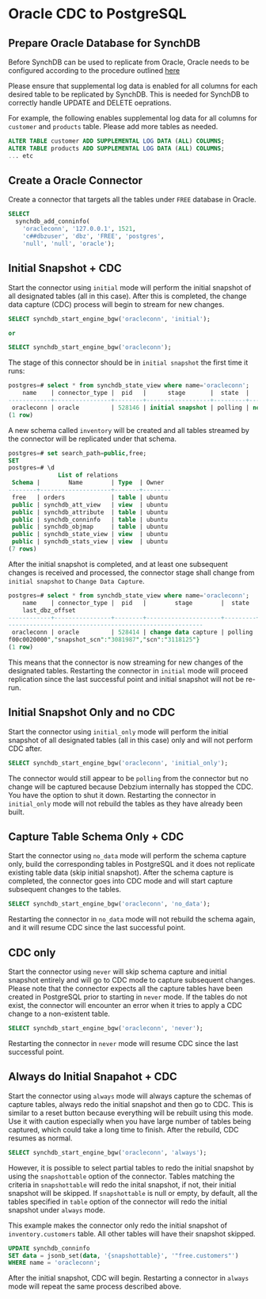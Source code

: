 # Oracle CDC to PostgreSQL

## Prepare Oracle Database for SynchDB

Before SynchDB can be used to replicate from Oracle, Oracle needs to be configured according to the procedure outlined [here](https://docs.synchdb.com/getting-started/remote_database_setups/)

Please ensure that supplemental log data is enabled for all columns for each desired table to be replicated by SynchDB. This is needed for SynchDB to correctly handle UPDATE and DELETE oeprations.

For example, the following enables supplemental log data for all columns for `customer` and `products` table. Please add more tables as needed.

```sql
ALTER TABLE customer ADD SUPPLEMENTAL LOG DATA (ALL) COLUMNS;
ALTER TABLE products ADD SUPPLEMENTAL LOG DATA (ALL) COLUMNS;
... etc
```

## Create a Oracle Connector

Create a connector that targets all the tables under `FREE` database in Oracle.
```sql
SELECT 
  synchdb_add_conninfo(
    'oracleconn', '127.0.0.1', 1521, 
    'c##dbzuser', 'dbz', 'FREE', 'postgres', 
    'null', 'null', 'oracle');
```

## Initial Snapshot + CDC

Start the connector using `initial` mode will perform the initial snapshot of all designated tables (all in this case). After this is completed, the change data capture (CDC) process will begin to stream for new changes.

```sql
SELECT synchdb_start_engine_bgw('oracleconn', 'initial');

or 

SELECT synchdb_start_engine_bgw('oracleconn');
```

The stage of this connector should be in `initial snapshot` the first time it runs:
```sql
postgres=# select * from synchdb_state_view where name='oracleconn';
    name    | connector_type |  pid   |      stage       |  state  |   err    |       last_dbz_offset
------------+----------------+--------+------------------+---------+----------+-----------------------------
 oracleconn | oracle         | 528146 | initial snapshot | polling | no error | offset file not flushed yet
(1 row)

```

A new schema called `inventory` will be created and all tables streamed by the connector will be replicated under that schema.
```sql
postgres=# set search_path=public,free;
SET
postgres=# \d
              List of relations
 Schema |        Name        | Type  | Owner
--------+--------------------+-------+--------
 free   | orders             | table | ubuntu
 public | synchdb_att_view   | view  | ubuntu
 public | synchdb_attribute  | table | ubuntu
 public | synchdb_conninfo   | table | ubuntu
 public | synchdb_objmap     | table | ubuntu
 public | synchdb_state_view | view  | ubuntu
 public | synchdb_stats_view | view  | ubuntu
(7 rows)

```

After the initial snapshot is completed, and at least one subsequent changes is received and processed, the connector stage shall change from `initial snapshot` to `Change Data Capture`.
```sql
postgres=# select * from synchdb_state_view where name='oracleconn';
    name    | connector_type |  pid   |        stage        |  state  |   err    |
    last_dbz_offset
------------+----------------+--------+---------------------+---------+----------+-------------------------------
-------------------------------------------------------
 oracleconn | oracle         | 528414 | change data capture | polling | no error | {"commit_scn":"3118146:1:02001
f00c0020000","snapshot_scn":"3081987","scn":"3118125"}
(1 row)


```

This means that the connector is now streaming for new changes of the designated tables. Restarting the connector in `initial` mode will proceed replication since the last successful point and initial snapshot will not be re-run.

## Initial Snapshot Only and no CDC

Start the connector using `initial_only` mode will perform the initial snapshot of all designated tables (all in this case) only and will not perform CDC after.

```sql
SELECT synchdb_start_engine_bgw('oracleconn', 'initial_only');

```

The connector would still appear to be `polling` from the connector but no change will be captured because Debzium internally has stopped the CDC. You have the option to shut it down. Restarting the connector in `initial_only` mode will not rebuild the tables as they have already been built.

## Capture Table Schema Only + CDC

Start the connector using `no_data` mode will perform the schema capture only, build the corresponding tables in PostgreSQL and it does not replicate existing table data (skip initial snapshot). After the schema capture is completed, the connector goes into CDC mode and will start capture subsequent changes to the tables.

```sql
SELECT synchdb_start_engine_bgw('oracleconn', 'no_data');

```

Restarting the connector in `no_data` mode will not rebuild the schema again, and it will resume CDC since the last successful point.

## CDC only

Start the connector using `never` will skip schema capture and initial snapshot entirely and will go to CDC mode to capture subsequent changes. Please note that the connector expects all the capture tables have been created in PostgreSQL prior to starting in `never` mode. If the tables do not exist, the connector will encounter an error when it tries to apply a CDC change to a non-existent table.

```sql
SELECT synchdb_start_engine_bgw('oracleconn', 'never');

```

Restarting the connector in `never` mode will resume CDC since the last successful point.

## Always do Initial Snapahot + CDC

Start the connector using `always` mode will always capture the schemas of capture tables, always redo the initial snapshot and then go to CDC. This is similar to a reset button because everything will be rebuilt using this mode. Use it with caution especially when you have large number of tables being captured, which could take a long time to finish. After the rebuild, CDC resumes as normal.

```sql
SELECT synchdb_start_engine_bgw('oracleconn', 'always');

```

However, it is possible to select partial tables to redo the initial snapshot by using the `snapshottable` option of the connector. Tables matching the criteria in `snapshottable` will redo the inital snapshot, if not, their initial snapshot will be skipped. If `snapshottable` is null or empty, by default, all the tables specified in `table` option of the connector will redo the initial snapshot under `always` mode.

This example makes the connector only redo the initial snapshot of `inventory.customers` table. All other tables will have their snapshot skipped.
```sql
UPDATE synchdb_conninfo 
SET data = jsonb_set(data, '{snapshottable}', '"free.customers"') 
WHERE name = 'oracleconn';
```

After the initial snapshot, CDC will begin. Restarting a connector in `always` mode will repeat the same process described above.